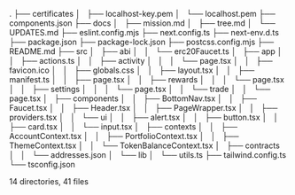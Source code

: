 .
├── certificates
│   ├── localhost-key.pem
│   └── localhost.pem
├── components.json
├── docs
│   ├── mission.md
│   ├── tree.md
│   └── UPDATES.md
├── eslint.config.mjs
├── next.config.ts
├── next-env.d.ts
├── package.json
├── package-lock.json
├── postcss.config.mjs
├── README.md
├── src
│   ├── abi
│   │   └── erc20Faucet.ts
│   ├── app
│   │   ├── actions.ts
│   │   ├── activity
│   │   │   └── page.tsx
│   │   ├── favicon.ico
│   │   ├── globals.css
│   │   ├── layout.tsx
│   │   ├── manifest.ts
│   │   ├── page.tsx
│   │   ├── rewards
│   │   │   └── page.tsx
│   │   ├── settings
│   │   │   └── page.tsx
│   │   └── trade
│   │       └── page.tsx
│   ├── components
│   │   ├── BottomNav.tsx
│   │   ├── Faucet.tsx
│   │   ├── Header.tsx
│   │   ├── PageWrapper.tsx
│   │   ├── providers.tsx
│   │   └── ui
│   │       ├── alert.tsx
│   │       ├── button.tsx
│   │       ├── card.tsx
│   │       └── input.tsx
│   ├── contexts
│   │   ├── AccountContext.tsx
│   │   ├── PortfolioContext.tsx
│   │   ├── ThemeContext.tsx
│   │   └── TokenBalanceContext.tsx
│   ├── contracts
│   │   └── addresses.json
│   └── lib
│       └── utils.ts
├── tailwind.config.ts
└── tsconfig.json

14 directories, 41 files
